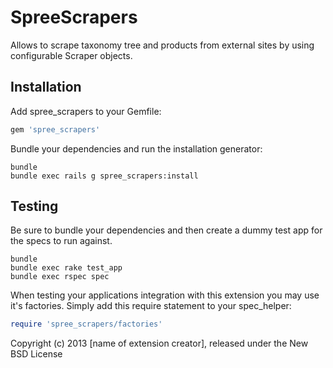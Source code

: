 SpreeScrapers
=============

Allows to scrape taxonomy tree and products from external sites by using configurable Scraper objects.

Installation
------------

Add spree_scrapers to your Gemfile:

```ruby
gem 'spree_scrapers'
```

Bundle your dependencies and run the installation generator:

```shell
bundle
bundle exec rails g spree_scrapers:install
```

Testing
-------

Be sure to bundle your dependencies and then create a dummy test app for the specs to run against.

```shell
bundle
bundle exec rake test_app
bundle exec rspec spec
```

When testing your applications integration with this extension you may use it's factories.
Simply add this require statement to your spec_helper:

```ruby
require 'spree_scrapers/factories'
```

Copyright (c) 2013 [name of extension creator], released under the New BSD License
